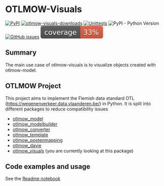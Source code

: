 # OTLMOW-Visuals
[![PyPI](https://img.shields.io/pypi/v/otlmow-visuals?label=latest%20release)](https://pypi.org/project/otlmow-visuals/)
[![otlmow-visuals-downloads](https://img.shields.io/pypi/dm/otlmow-visuals)](https://pypi.org/project/otlmow-visuals/)
[![Unittests](https://github.com/davidvlaminck/OTLMOW-Visuals/actions/workflows/unittest.yml/badge.svg)](https://github.com/davidvlaminck/OTLMOW-Visuals/actions/workflows/unittest.yml)
![PyPI - Python Version](https://img.shields.io/pypi/pyversions/otlmow-visuals)
[![GitHub issues](https://img.shields.io/github/issues/davidvlaminck/OTLMOW-Visuals)](https://github.com/davidvlaminck/OTLMOW-Visuals/issues)
[![coverage](https://github.com/davidvlaminck/OTLMOW-Visuals/blob/master/UnitTests/coverage.svg)](https://htmlpreview.github.io/?https://github.com/davidvlaminck/OTLMOW-Visuals/blob/master/UnitTests/htmlcov/index.html)


## Summary
The main use case of otlmow-visuals is to visualize objects created with otlmow-model.

## OTLMOW Project 
This project aims to implement the Flemish data standard OTL (https://wegenenverkeer.data.vlaanderen.be/) in Python.
It is split into different packages to reduce compatibility issues
- [otlmow_model](https://github.com/davidvlaminck/OTLMOW-Model)
- [otlmow_modelbuilder](https://github.com/davidvlaminck/OTLMOW-ModelBuilder)
- [otlmow_converter](https://github.com/davidvlaminck/OTLMOW-Converter) 
- [otlmow_template](https://github.com/davidvlaminck/OTLMOW-Template) 
- [otlmow_postenmapping](https://github.com/davidvlaminck/OTLMOW-PostenMapping) 
- [otlmow_davie](https://github.com/davidvlaminck/OTLMOW-DAVIE)
- [otlmow_visuals](https://github.com/davidvlaminck/OTLMOW-Visuals) (you are currently looking at this package)

## Code examples and usage
See the [Readme notebook](https://github.com/davidvlaminck/OTLMOW-Visuals/blob/master/Readme.ipynb)
